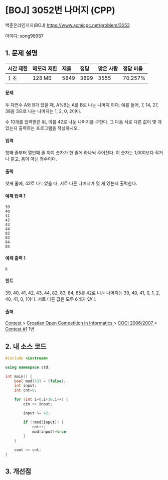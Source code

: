 # [BOJ] 3052번 나머지 (CPP)

백준온라인저지(BOJ) https://www.acmicpc.net/problem/3052

아이디: song98987



## 1. 문제 설명

| 시간 제한 | 메모리 제한 | 제출 | 정답 | 맞은 사람 | 정답 비율 |
| :-------- | :---------- | :--- | :--- | :-------- | :-------- |
| 1 초      | 128 MB      | 5849 | 3899 | 3555      | 70.257%   |

#### 문제

두 자연수 A와 B가 있을 때, A%B는 A를 B로 나눈 나머지 이다. 예를 들어, 7, 14, 27, 38을 3으로 나눈 나머지는 1, 2, 0, 2이다. 

수 10개를 입력받은 뒤, 이를 42로 나눈 나머지를 구한다. 그 다음 서로 다른 값이 몇 개 있는지 출력하는 프로그램을 작성하시오.

#### 입력

첫째 줄부터 열번째 줄 까지 숫자가 한 줄에 하나씩 주어진다. 이 숫자는 1,000보다 작거나 같고, 음이 아닌 정수이다.

#### 출력

첫째 줄에, 42로 나누었을 때, 서로 다른 나머지가 몇 개 있는지 출력한다.



#### 예제 입력 1

```
39
40
41
42
43
44
82
83
84
85
```

#### 예제 출력 1

```
6
```

#### 힌트

39, 40, 41, 42, 43, 44, 82, 83, 84, 85를 42로 나눈 나머지는 39, 40, 41, 0, 1, 2, 40, 41, 0, 1이다. 서로 다른 값은 모두 6개가 있다.

#### 출처

[Contest ](https://www.acmicpc.net/category/45)> [Croatian Open Competition in Informatics ](https://www.acmicpc.net/category/17)> [COCI 2006/2007 ](https://www.acmicpc.net/category/24)> [Contest #1](https://www.acmicpc.net/category/detail/108) 1번



## 2. 내 소스 코드

```C++
#include <iostream>

using namespace std;

int main() {
    bool mod[43] = {false};
    int input;
    int cnt=0;

    for (int i=0;i<10;i++) {
        cin >> input;

        input %= 42;

        if (!mod[input]) {
            cnt++;
            mod[input]=true;
        }
    }

    cout << cnt;
}
```



## 3. 개선점

